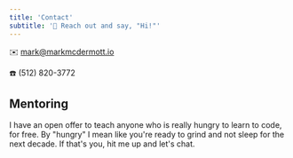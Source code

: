 ```yaml
---
title: 'Contact'
subtitle: '👋 Reach out and say, "Hi!"'
---
```

✉️ mark@markmcdermott.io

☎️ (512) 820-3772

## Mentoring
I have an open offer to teach anyone who is really hungry to learn to code, for free. By "hungry" I mean like you're ready to grind and not sleep for the next decade. If that's you, hit me up and let's chat.